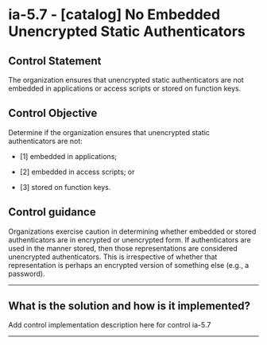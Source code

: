 # ia-5.7 - \[catalog\] No Embedded Unencrypted Static Authenticators

## Control Statement

The organization ensures that unencrypted static authenticators are not embedded in applications or access scripts or stored on function keys.

## Control Objective

Determine if the organization ensures that unencrypted static authenticators are not:

- \[1\] embedded in applications;

- \[2\] embedded in access scripts; or

- \[3\] stored on function keys.

## Control guidance

Organizations exercise caution in determining whether embedded or stored authenticators are in encrypted or unencrypted form. If authenticators are used in the manner stored, then those representations are considered unencrypted authenticators. This is irrespective of whether that representation is perhaps an encrypted version of something else (e.g., a password).

______________________________________________________________________

## What is the solution and how is it implemented?

Add control implementation description here for control ia-5.7

______________________________________________________________________
